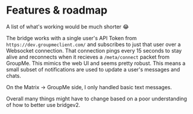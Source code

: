 # Features & roadmap

A list of what's working would be much shorter 😂

The bridge works with a single user's API Token from `https://dev.groupmeclient.com/` and subscribes to just that user over a Websocket connection.
That connection pings every 15 seconds to stay alive and reconnects when it recieves a `/meta/connect` packet from GroupMe. This mimics the web UI and seems pretty robust. This means a small subset of notifications are used to update a user's messages and chats.

On the Matrix -> GroupMe side, I only handled basic text messages.

Overall many things might have to change based on a poor understanding of how to better use bridgev2.

